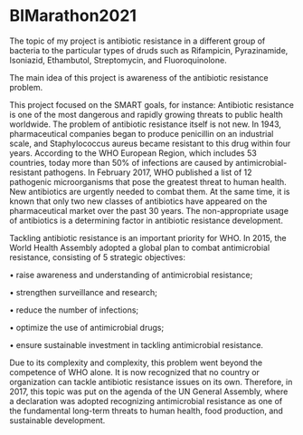 # BIMarathon2021
The topic of my project is antibiotic resistance in a different group of bacteria to the particular types of druds such as Rifampicin, Pyrazinamide, Isoniazid, Ethambutol, Streptomycin, and Fluoroquinolone.

The main idea of this project is awareness of the antibiotic resistance problem.

This project focused on the SMART goals, for instance:
Antibiotic resistance is one of the most dangerous and rapidly growing threats to public health worldwide. The problem of antibiotic resistance itself is not new. In 1943, pharmaceutical companies began to produce penicillin on an industrial scale, and Staphylococcus aureus became resistant to this drug within four years. According to the WHO European Region, which includes 53 countries, today more than 50% of infections are caused by antimicrobial-resistant pathogens.
In February 2017, WHO published a list of 12 pathogenic microorganisms that pose the greatest threat to human health. New antibiotics are urgently needed to combat them. At the same time, it is known that only two new classes of antibiotics have appeared on the pharmaceutical market over the past 30 years. The non-appropriate usage of antibiotics is a determining factor in antibiotic resistance development.

Tackling antibiotic resistance is an important priority for WHO. In 2015, the World Health Assembly adopted a global plan to combat antimicrobial resistance, consisting of 5 strategic objectives:

• raise awareness and understanding of antimicrobial resistance;

• strengthen surveillance and research;

• reduce the number of infections;

• optimize the use of antimicrobial drugs;

• ensure sustainable investment in tackling antimicrobial resistance.

Due to its complexity and complexity, this problem went beyond the competence of WHO alone. It is now recognized that no country or organization can tackle antibiotic resistance issues on its own. Therefore, in 2017, this topic was put on the agenda of the UN General Assembly, where a declaration was adopted recognizing antimicrobial resistance as one of the fundamental long-term threats to human health, food production, and sustainable development.
